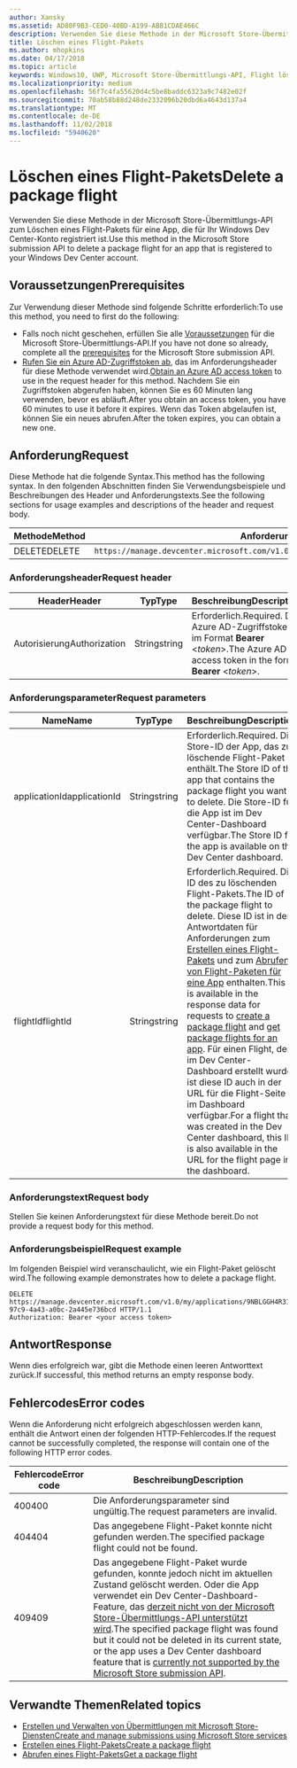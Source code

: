 ```yaml
---
author: Xansky
ms.assetid: AD80F9B3-CED0-40BD-A199-AB81CDAE466C
description: Verwenden Sie diese Methode in der Microsoft Store-Übermittlungs-API zum Löschen eines Flight-Pakets für eine App, die für Ihr Windows Dev Center-Konto registriert ist.
title: Löschen eines Flight-Pakets
ms.author: mhopkins
ms.date: 04/17/2018
ms.topic: article
keywords: Windows10, UWP, Microsoft Store-Übermittlungs-API, Flight löschen
ms.localizationpriority: medium
ms.openlocfilehash: 56f7c4fa55620d4c5be8baddc6323a9c7482e02f
ms.sourcegitcommit: 70ab58b88d248de2332096b20dbd6a4643d137a4
ms.translationtype: MT
ms.contentlocale: de-DE
ms.lasthandoff: 11/02/2018
ms.locfileid: "5940620"
---
```

# <a name="delete-a-package-flight"></a><span data-ttu-id="92496-104">Löschen eines Flight-Pakets</span><span class="sxs-lookup"><span data-stu-id="92496-104">Delete a package flight</span></span>

<span data-ttu-id="92496-105">Verwenden Sie diese Methode in der Microsoft Store-Übermittlungs-API zum Löschen eines Flight-Pakets für eine App, die für Ihr Windows Dev Center-Konto registriert ist.</span><span class="sxs-lookup"><span data-stu-id="92496-105">Use this method in the Microsoft Store submission API to delete a package flight for an app that is registered to your Windows Dev Center account.</span></span>


## <a name="prerequisites"></a><span data-ttu-id="92496-106">Voraussetzungen</span><span class="sxs-lookup"><span data-stu-id="92496-106">Prerequisites</span></span>

<span data-ttu-id="92496-107">Zur Verwendung dieser Methode sind folgende Schritte erforderlich:</span><span class="sxs-lookup"><span data-stu-id="92496-107">To use this method, you need to first do the following:</span></span>

* <span data-ttu-id="92496-108">Falls noch nicht geschehen, erfüllen Sie alle [Voraussetzungen](create-and-manage-submissions-using-windows-store-services.md#prerequisites) für die Microsoft Store-Übermittlungs-API.</span><span class="sxs-lookup"><span data-stu-id="92496-108">If you have not done so already, complete all the [prerequisites](create-and-manage-submissions-using-windows-store-services.md#prerequisites) for the Microsoft Store submission API.</span></span>
* <span data-ttu-id="92496-109">[Rufen Sie ein Azure AD-Zugriffstoken ab](create-and-manage-submissions-using-windows-store-services.md#obtain-an-azure-ad-access-token), das im Anforderungsheader für diese Methode verwendet wird.</span><span class="sxs-lookup"><span data-stu-id="92496-109">[Obtain an Azure AD access token](create-and-manage-submissions-using-windows-store-services.md#obtain-an-azure-ad-access-token) to use in the request header for this method.</span></span> <span data-ttu-id="92496-110">Nachdem Sie ein Zugriffstoken abgerufen haben, können Sie es 60 Minuten lang verwenden, bevor es abläuft.</span><span class="sxs-lookup"><span data-stu-id="92496-110">After you obtain an access token, you have 60 minutes to use it before it expires.</span></span> <span data-ttu-id="92496-111">Wenn das Token abgelaufen ist, können Sie ein neues abrufen.</span><span class="sxs-lookup"><span data-stu-id="92496-111">After the token expires, you can obtain a new one.</span></span>

## <a name="request"></a><span data-ttu-id="92496-112">Anforderung</span><span class="sxs-lookup"><span data-stu-id="92496-112">Request</span></span>

<span data-ttu-id="92496-113">Diese Methode hat die folgende Syntax.</span><span class="sxs-lookup"><span data-stu-id="92496-113">This method has the following syntax.</span></span> <span data-ttu-id="92496-114">In den folgenden Abschnitten finden Sie Verwendungsbeispiele und Beschreibungen des Header und Anforderungstexts.</span><span class="sxs-lookup"><span data-stu-id="92496-114">See the following sections for usage examples and descriptions of the header and request body.</span></span>

| <span data-ttu-id="92496-115">Methode</span><span class="sxs-lookup"><span data-stu-id="92496-115">Method</span></span> | <span data-ttu-id="92496-116">Anforderungs-URI</span><span class="sxs-lookup"><span data-stu-id="92496-116">Request URI</span></span>                                                      |
|--------|------------------------------------------------------------------|
| <span data-ttu-id="92496-117">DELETE</span><span class="sxs-lookup"><span data-stu-id="92496-117">DELETE</span></span>    | ```https://manage.devcenter.microsoft.com/v1.0/my/applications/{applicationId}/flights/{flightId}``` |


### <a name="request-header"></a><span data-ttu-id="92496-118">Anforderungsheader</span><span class="sxs-lookup"><span data-stu-id="92496-118">Request header</span></span>

| <span data-ttu-id="92496-119">Header</span><span class="sxs-lookup"><span data-stu-id="92496-119">Header</span></span>        | <span data-ttu-id="92496-120">Typ</span><span class="sxs-lookup"><span data-stu-id="92496-120">Type</span></span>   | <span data-ttu-id="92496-121">Beschreibung</span><span class="sxs-lookup"><span data-stu-id="92496-121">Description</span></span>                                                                 |
|---------------|--------|-----------------------------------------------------------------------------|
| <span data-ttu-id="92496-122">Autorisierung</span><span class="sxs-lookup"><span data-stu-id="92496-122">Authorization</span></span> | <span data-ttu-id="92496-123">String</span><span class="sxs-lookup"><span data-stu-id="92496-123">string</span></span> | <span data-ttu-id="92496-124">Erforderlich.</span><span class="sxs-lookup"><span data-stu-id="92496-124">Required.</span></span> <span data-ttu-id="92496-125">Das Azure AD-Zugriffstoken im Format **Bearer** &lt;*token*&gt;.</span><span class="sxs-lookup"><span data-stu-id="92496-125">The Azure AD access token in the form **Bearer** &lt;*token*&gt;.</span></span> |


### <a name="request-parameters"></a><span data-ttu-id="92496-126">Anforderungsparameter</span><span class="sxs-lookup"><span data-stu-id="92496-126">Request parameters</span></span>

| <span data-ttu-id="92496-127">Name</span><span class="sxs-lookup"><span data-stu-id="92496-127">Name</span></span>        | <span data-ttu-id="92496-128">Typ</span><span class="sxs-lookup"><span data-stu-id="92496-128">Type</span></span>   | <span data-ttu-id="92496-129">Beschreibung</span><span class="sxs-lookup"><span data-stu-id="92496-129">Description</span></span>                                                                 |
|---------------|--------|-----------------------------------------------------------------------------|
| <span data-ttu-id="92496-130">applicationId</span><span class="sxs-lookup"><span data-stu-id="92496-130">applicationId</span></span> | <span data-ttu-id="92496-131">String</span><span class="sxs-lookup"><span data-stu-id="92496-131">string</span></span> | <span data-ttu-id="92496-132">Erforderlich.</span><span class="sxs-lookup"><span data-stu-id="92496-132">Required.</span></span> <span data-ttu-id="92496-133">Die Store-ID der App, das zu löschende Flight-Paket enthält.</span><span class="sxs-lookup"><span data-stu-id="92496-133">The Store ID of the app that contains the package flight you want to delete.</span></span> <span data-ttu-id="92496-134">Die Store-ID für die App ist im Dev Center-Dashboard verfügbar.</span><span class="sxs-lookup"><span data-stu-id="92496-134">The Store ID for the app is available on the Dev Center dashboard.</span></span>  |
| <span data-ttu-id="92496-135">flightId</span><span class="sxs-lookup"><span data-stu-id="92496-135">flightId</span></span> | <span data-ttu-id="92496-136">String</span><span class="sxs-lookup"><span data-stu-id="92496-136">string</span></span> | <span data-ttu-id="92496-137">Erforderlich.</span><span class="sxs-lookup"><span data-stu-id="92496-137">Required.</span></span> <span data-ttu-id="92496-138">Die ID des zu löschenden Flight-Pakets.</span><span class="sxs-lookup"><span data-stu-id="92496-138">The ID of the package flight to delete.</span></span> <span data-ttu-id="92496-139">Diese ID ist in den Antwortdaten für Anforderungen zum [Erstellen eines Flight-Pakets](create-a-flight.md) und zum [Abrufen von Flight-Paketen für eine App](get-flights-for-an-app.md) enthalten.</span><span class="sxs-lookup"><span data-stu-id="92496-139">This ID is available in the response data for requests to [create a package flight](create-a-flight.md) and [get package flights for an app](get-flights-for-an-app.md).</span></span> <span data-ttu-id="92496-140">Für einen Flight, der im Dev Center-Dashboard erstellt wurde, ist diese ID auch in der URL für die Flight-Seite im Dashboard verfügbar.</span><span class="sxs-lookup"><span data-stu-id="92496-140">For a flight that was created in the Dev Center dashboard, this ID is also available in the URL for the flight page in the dashboard.</span></span>  |


### <a name="request-body"></a><span data-ttu-id="92496-141">Anforderungstext</span><span class="sxs-lookup"><span data-stu-id="92496-141">Request body</span></span>

<span data-ttu-id="92496-142">Stellen Sie keinen Anforderungstext für diese Methode bereit.</span><span class="sxs-lookup"><span data-stu-id="92496-142">Do not provide a request body for this method.</span></span>


### <a name="request-example"></a><span data-ttu-id="92496-143">Anforderungsbeispiel</span><span class="sxs-lookup"><span data-stu-id="92496-143">Request example</span></span>

<span data-ttu-id="92496-144">Im folgenden Beispiel wird veranschaulicht, wie ein Flight-Paket gelöscht wird.</span><span class="sxs-lookup"><span data-stu-id="92496-144">The following example demonstrates how to delete a package flight.</span></span>

```
DELETE https://manage.devcenter.microsoft.com/v1.0/my/applications/9NBLGGH4R315/flights/43e448df-97c9-4a43-a0bc-2a445e736bcd HTTP/1.1
Authorization: Bearer <your access token>
```

## <a name="response"></a><span data-ttu-id="92496-145">Antwort</span><span class="sxs-lookup"><span data-stu-id="92496-145">Response</span></span>

<span data-ttu-id="92496-146">Wenn dies erfolgreich war, gibt die Methode einen leeren Antworttext zurück.</span><span class="sxs-lookup"><span data-stu-id="92496-146">If successful, this method returns an empty response body.</span></span>

## <a name="error-codes"></a><span data-ttu-id="92496-147">Fehlercodes</span><span class="sxs-lookup"><span data-stu-id="92496-147">Error codes</span></span>

<span data-ttu-id="92496-148">Wenn die Anforderung nicht erfolgreich abgeschlossen werden kann, enthält die Antwort einen der folgenden HTTP-Fehlercodes.</span><span class="sxs-lookup"><span data-stu-id="92496-148">If the request cannot be successfully completed, the response will contain one of the following HTTP error codes.</span></span>

| <span data-ttu-id="92496-149">Fehlercode</span><span class="sxs-lookup"><span data-stu-id="92496-149">Error code</span></span> |  <span data-ttu-id="92496-150">Beschreibung</span><span class="sxs-lookup"><span data-stu-id="92496-150">Description</span></span>                                                                                                                                                                           |
|--------|------------------|
| <span data-ttu-id="92496-151">400</span><span class="sxs-lookup"><span data-stu-id="92496-151">400</span></span>  | <span data-ttu-id="92496-152">Die Anforderungsparameter sind ungültig.</span><span class="sxs-lookup"><span data-stu-id="92496-152">The request parameters are invalid.</span></span> |
| <span data-ttu-id="92496-153">404</span><span class="sxs-lookup"><span data-stu-id="92496-153">404</span></span>  | <span data-ttu-id="92496-154">Das angegebene Flight-Paket konnte nicht gefunden werden.</span><span class="sxs-lookup"><span data-stu-id="92496-154">The specified package flight could not be found.</span></span>  |
| <span data-ttu-id="92496-155">409</span><span class="sxs-lookup"><span data-stu-id="92496-155">409</span></span>  | <span data-ttu-id="92496-156">Das angegebene Flight-Paket wurde gefunden, konnte jedoch nicht im aktuellen Zustand gelöscht werden. Oder die App verwendet ein Dev Center-Dashboard-Feature, das [derzeit nicht von der Microsoft Store-Übermittlungs-API unterstützt wird](create-and-manage-submissions-using-windows-store-services.md#not_supported).</span><span class="sxs-lookup"><span data-stu-id="92496-156">The specified package flight was found but it could not be deleted in its current state, or the app uses a Dev Center dashboard feature that is [currently not supported by the Microsoft Store submission API](create-and-manage-submissions-using-windows-store-services.md#not_supported).</span></span> |   


## <a name="related-topics"></a><span data-ttu-id="92496-157">Verwandte Themen</span><span class="sxs-lookup"><span data-stu-id="92496-157">Related topics</span></span>

* [<span data-ttu-id="92496-158">Erstellen und Verwalten von Übermittlungen mit Microsoft Store-Diensten</span><span class="sxs-lookup"><span data-stu-id="92496-158">Create and manage submissions using Microsoft Store services</span></span>](create-and-manage-submissions-using-windows-store-services.md)
* [<span data-ttu-id="92496-159">Erstellen eines Flight-Pakets</span><span class="sxs-lookup"><span data-stu-id="92496-159">Create a package flight</span></span>](create-a-flight.md)
* [<span data-ttu-id="92496-160">Abrufen eines Flight-Pakets</span><span class="sxs-lookup"><span data-stu-id="92496-160">Get a package flight</span></span>](get-a-flight.md)
